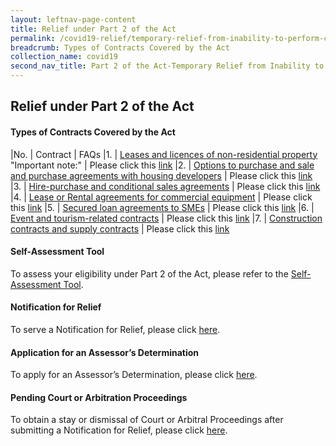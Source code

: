 ```yaml
---
layout: leftnav-page-content
title: Relief under Part 2 of the Act
permalink: /covid19-relief/temporary-relief-from-inability-to-perform-contract
breadcrumb: Types of Contracts Covered by the Act
collection_name: covid19
second_nav_title: Part 2 of the Act-Temporary Relief from Inability to Perform Contractual Obligations
---
```

## Relief under Part 2 of the Act ##

#### Types of Contracts Covered by the Act ####

|No. | Contract | FAQs
|1. | [Leases and licences of non-residential property](/files/1-Tenants.pdf) <br>"Important note:" | Please click this [link](https://www.mlaw.gov.sg/covid19-relief/faq/lease-licence)
|2. | [Options to purchase and sale and purchase agreements with housing developers](/files/2-Buyers.pdf) | Please click this [link](https://www.mlaw.gov.sg/covid19-relief/faq/otps-and-s-and-p-agreements)
|3. | [Hire-purchase and conditional sales agreements](/files/3-Hirers.pdf) | Please click this [link](https://www.mlaw.gov.sg/covid19-relief/faq/hire-purchase-agreements)
|4. | [Lease or Rental agreements for commercial equipment](/files/4-Renters.pdf) | Please click this [link](https://www.mlaw.gov.sg/covid19-relief/faq/rental-agreements)
|5. | [Secured loan agreements to SMEs](/files/5-SMEs.pdf) | Please click this [link](https://www.mlaw.gov.sg/covid19-relief/faq/sme-loans)
|6. | [Event and tourism-related contracts](/files/6-Events-Tourism.pdf) | Please click this [link](https://www.mlaw.gov.sg/covid19-relief/faq/event-or-tourism-related-contract)
|7. | [Construction contracts and supply contracts](/files/7-Construction-contractors-suppliers.pdf) | Please click this [link](https://www.mlaw.gov.sg/covid19-relief/faq/construction)

#### Self-Assessment Tool ####
To assess your eligibility under Part 2 of the Act, please refer to the [Self-Assessment Tool](https://www.mlaw.gov.sg/covid19-relief/tool).

#### Notification for Relief ####
To serve a Notification for Relief, please click [here](https://www.mlaw.gov.sg/covid19-relief/notification-for-relief).

#### Application for an Assessor’s Determination ####
To apply for an Assessor’s Determination, please click [here](https://www.mlaw.gov.sg/covid19-relief/application-for-assessor).

#### Pending Court or Arbitration Proceedings ####
To obtain a stay or dismissal of Court or Arbitral Proceedings after submitting a Notification for Relief, please click [here](https://www.mlaw.gov.sg/covid19-relief/memorandum-of-notification).
